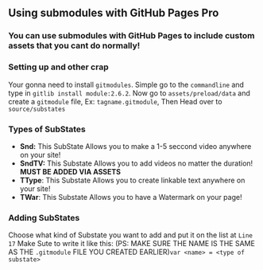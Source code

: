 ## Using submodules with GitHub Pages Pro
### You can use submodules with GitHub Pages to include custom assets that you cant do normally!

### Setting up and other crap
Your gonna need to install `gitmodules`. Simple go to the `commandline` and type in `gitlib install module:2.6.2`.
Now go to `assets/preload/data` and create a `gitmodule` file, Ex:  `tagname.gitmodule`, Then Head over to `source/substates`

### Types of SubStates

- **Snd:** This SubState Allows you to make a 1-5 seccond video anywhere on your site!
- **SndTV:** This Substate Allows you to add videos no matter the duration! **MUST BE ADDED VIA ASSETS**
- **TType**: This Substate Allows you to create linkable text anywhere on your site!
- **TWar**: This Substate Allows you to have a Watermark on your page!

### Adding SubStates

Choose what kind of Substate you want to add and put it on the list at `Line 17` Make Sute to write it like this: (PS: MAKE SURE THE NAME IS THE SAME AS THE `.gitmodule` FILE YOU CREATED EARLIER)`var <name> = <type of substate>`  
```

```
